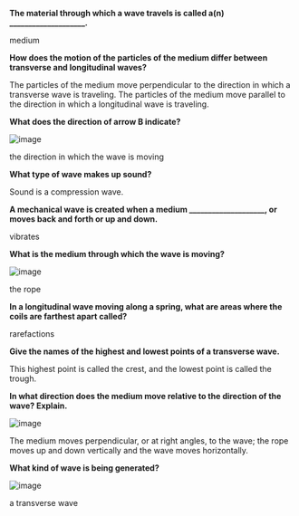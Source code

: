 **The material through which a wave travels is called a(n) ____________________.**

medium

**How does the motion of the particles of the medium differ between transverse and longitudinal waves?**

The particles of the medium move perpendicular to the direction in which a transverse wave is traveling. The particles of the medium move parallel to the direction in which a longitudinal wave is traveling.

**What does the direction of arrow B indicate?**

![image](http://media.education2020.com/evresources/652-05-01-01-00_files/i0190000.jpg)

the direction in which the wave is moving

**What type of wave makes up sound?**

Sound is a compression wave.

**A mechanical wave is created when a medium ____________________, or moves back and forth or up and down.**

vibrates

**What is the medium through which the wave is moving?**

![image](http://media.education2020.com/evresources/652-05-01-01-00_files/i0190000.jpg)

the rope

**In a longitudinal wave moving along a spring, what are areas where the coils are farthest apart called?**

rarefactions

**Give the names of the highest and lowest points of a transverse wave.**

This highest point is called the crest, and the lowest point is called the trough.

**In what direction does the medium move relative to the direction of the wave? Explain.**

![image](http://media.education2020.com/evresources/652-05-01-01-00_files/i0190000.jpg)

The medium moves perpendicular, or at right angles, to the wave; the rope moves up and down vertically and the wave moves horizontally.

**What kind of wave is being generated?**

![image](http://media.education2020.com/evresources/652-05-01-01-00_files/i0190000.jpg)

a transverse wave
